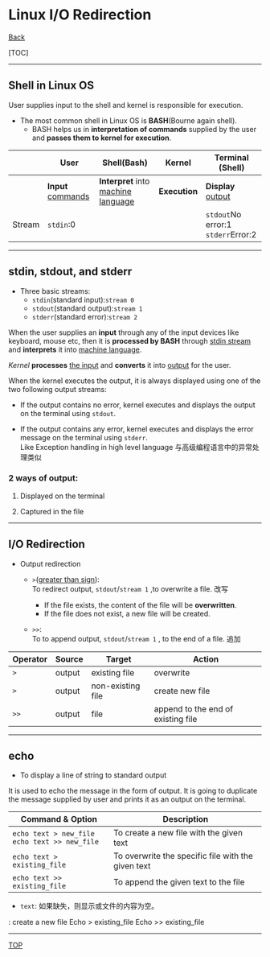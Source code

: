 # Linux I/O Redirection

[Back](../index.md)

[TOC]

---

## Shell in Linux OS

User supplies input to the shell and kernel is responsible for execution.

- The most common shell in Linux OS is **BASH**(Bourne again shell).
  - BASH helps us in **interpretation of commands** supplied by the user and **passes them to kernel for execution**.

|        | User                      | Shell(Bash)                                | Kernel        | Terminal (Shell)                      |
| ------ | ------------------------- | ------------------------------------------ | ------------- | ------------------------------------- |
|        | **Input** <u>commands</u> | **Interpret** into <u>machine language</u> | **Execution** | **Display** <u>output</u>             |
| Stream | `stdin`:0                 |                                            |               | `stdout`No error:1<br>`stderr`Error:2 |

---

## stdin, stdout, and stderr

- Three basic streams:
  - `stdin`(standard input):`stream 0`
  - `stdout`(standard output):`stream 1`
  - `stderr`(standard error):`stream 2`

When the user supplies an **input** through any of the input devices like keyboard, mouse etc, then it is **processed by BASH** through <u>stdin stream</u> and **interprets** it into <u>machine language</u>.

_Kernel_ **processes** <u>the input</u> and **converts** it into <u>output</u> for the user.

When the kernel executes the output, it is always displayed using one of the two following output streams:

- If the output contains no error, kernel executes and displays the output on the terminal using `stdout`.

- If the output contains any error, kernel executes and displays the error message on the terminal using `stderr`.<br> Like Exception handling in high level language 与高级编程语言中的异常处理类似

### 2 ways of output:

1. Displayed on the terminal

2. Captured in the file

---

## I/O Redirection

- Output redirection

  - `>`(<u>greater than sign</u>): <br>
    To redirect output, `stdout`/`stream 1` ,to overwrite a file. 改写

    - If the file exists, the content of the file will be **overwritten**.
    - If the file does not exist, a new file will be created.

  - `>>`: <br>
    To to append output, `stdout`/`stream 1` , to the end of a file. 追加

| Operator | Source | Target            | Action                             |
| -------- | ------ | ----------------- | ---------------------------------- |
| `>`      | output | existing file     | overwrite                          |
| `>`      | output | non-existing file | create new file                    |
| `>>`     | output | file              | append to the end of existing file |

---

## echo

- To display a line of string to standard output

It is used to echo the message in the form of output. It is going to duplicate the message supplied by user and prints it as an output on the terminal.<br>

| Command & Option                                  | Description                                        |
| ------------------------------------------------- | -------------------------------------------------- |
| `echo text > new_file`<br>`echo text >> new_file` | To create a new file with the given text           |
| `echo text > existing_file`                       | To overwrite the specific file with the given text |
| `echo text >> existing_file`                      | To append the given text to the file               |

- `text`: 如果缺失，则显示或文件的内容为空。

: create a new file
Echo > existing_file
Echo >> existing_file

---

[TOP](#linux-io-redirection)
